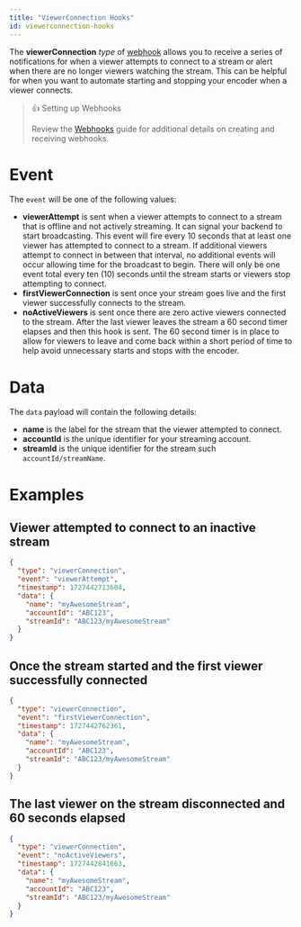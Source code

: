 ```yaml
---
title: "ViewerConnection Hooks"
id: viewerconnection-hooks
---
```

The **viewerConnection** _type_ of [webhook](/millicast/webhooks/index.md) allows you to receive a series of notifications for when a viewer attempts to connect to a stream or alert when there are no longer viewers watching the stream.  This can be helpful for when you want to automate starting and stopping your encoder when a viewer connects.

> 👍 Setting up Webhooks
> 
> Review the [Webhooks](/millicast/webhooks/index.md) guide for additional details on creating and receiving webhooks.

# Event

The `event` will be one of the following values:

- **viewerAttempt** is sent when a viewer attempts to connect to a stream that is offline and not actively streaming.  It can signal your backend to start broadcasting.  This event will fire every 10 seconds that at least one viewer has attempted to connect to a stream. If additional viewers attempt to connect in between that interval, no additional events will occur allowing time for the broadcast to begin. There will only be one event total every ten (10) seconds until the stream starts or viewers stop attempting to connect.
- **firstViewerConnection** is sent once your stream goes live and the first viewer successfully connects to the stream.
- **noActiveViewers** is sent once there are zero active viewers connected to the stream.  After the last viewer leaves the stream a 60 second timer elapses and then this hook is sent.  The 60 second timer is in place to allow for viewers to leave and come back within a short period of time to help avoid unnecessary starts and stops with the encoder.

# Data

The `data` payload will contain the following details:

- **name** is the label for the stream that the viewer attempted to connect.
- **accountId** is the unique identifier for your streaming account.
- **streamId** is the unique identifier for the stream such `accountId/streamName`.

# Examples

## Viewer attempted to connect to an inactive stream

```json
{
  "type": "viewerConnection",
  "event": "viewerAttempt",
  "timestamp": 1727442713604,
  "data": {
    "name": "myAwesomeStream",
    "accountId": "ABC123",
    "streamId": "ABC123/myAwesomeStream"
  }
}
```

## Once the stream started and the first viewer successfully connected

```json
{
  "type": "viewerConnection",
  "event": "firstViewerConnection",
  "timestamp": 1727442762361,
  "data": {
    "name": "myAwesomeStream",
    "accountId": "ABC123",
    "streamId": "ABC123/myAwesomeStream"
  }
}
```

## The last viewer on the stream disconnected and 60 seconds elapsed

```json
{
  "type": "viewerConnection",
  "event": "noActiveViewers",
  "timestamp": 1727442841663,
  "data": {
    "name": "myAwesomeStream",
    "accountId": "ABC123",
    "streamId": "ABC123/myAwesomeStream"
  }
}
```
